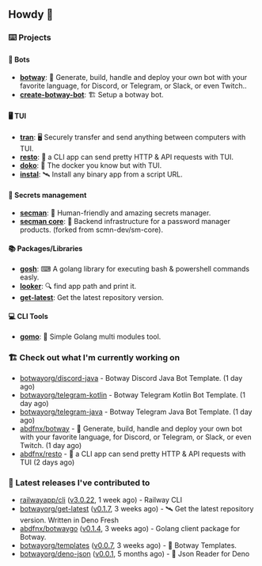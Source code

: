## Howdy 👋

### ⌨️ Projects

#### 🤖 Bots

- [**botway**](https://github.com/abdfnx/botway): 🤖 Generate, build, handle and deploy your own bot with your favorite language, for Discord, or Telegram, or Slack, or even Twitch..
- [**create-botway-bot**](https://github.com/abdfnx/create-botway-bot): 🏗️ Setup a botway bot.

#### 🖥 TUI

- [**tran**](https://github.com/abdfnx/tran): 🖥 Securely transfer and send anything between computers with TUI.
- [**resto**](https://github.com/abdfnx/resto): 🔗 a CLI app can send pretty HTTP & API requests with TUI.
- [**doko**](https://github.com/abdfnx/doko): 🐳 The docker you know but with TUI.
- [**instal**](https://github.com/abdfnx/instal): 🛰️ Install any binary app from a script URL.

#### 🔐 Secrets management

- [**secman**](https://github.com/scmn-dev/secman): 👊 Human-friendly and amazing secrets manager.
- [**secman core**](https://github.com/scmn-dev/core): 📡️ Backend infrastructure for a password manager products. (forked from scmn-dev/sm-core).

#### 📚 Packages/Libraries

- [**gosh**](https://github.com/abdfnx/gosh): ⌨ A golang library for executing bash & powershell commands easly.
- [**looker**](https://github.com/abdfnx/looker): 🔍 find app path and print it.
- [**get-latest**](https://github.com/scmn-dev/get-latest): Get the latest repository version.

#### 💻 CLI Tools 

- [**gomo**](https://github.com/abdfnx/gomo): 📐 Simple Golang multi modules tool.

### 🏗️ Check out what I'm currently working on


- [botwayorg/discord-java](https://github.com/botwayorg/discord-java) - Botway Discord Java Bot Template. (1 day ago)
- [botwayorg/telegram-kotlin](https://github.com/botwayorg/telegram-kotlin) - Botway Telegram Kotlin Bot Template. (1 day ago)
- [botwayorg/telegram-java](https://github.com/botwayorg/telegram-java) - Botway Telegram Java Bot Template. (1 day ago)
- [abdfnx/botway](https://github.com/abdfnx/botway) - 🤖 Generate, build, handle and deploy your own bot with your favorite language, for Discord, or Telegram, or Slack, or even Twitch. (1 day ago)
- [abdfnx/resto](https://github.com/abdfnx/resto) - 🔗 a CLI app can send pretty HTTP &amp; API requests with TUI (2 days ago)

### 🔭 Latest releases I've contributed to

- [railwayapp/cli](https://github.com/railwayapp/cli) ([v3.0.22](https://github.com/railwayapp/cli/releases/tag/v3.0.22), 1 week ago) - Railway CLI
- [botwayorg/get-latest](https://github.com/botwayorg/get-latest) ([v0.1.7](https://github.com/botwayorg/get-latest/releases/tag/v0.1.7), 3 weeks ago) - 🛰️ Get the latest repository version. Written in Deno Fresh
- [abdfnx/botwaygo](https://github.com/abdfnx/botwaygo) ([v0.1.4](https://github.com/abdfnx/botwaygo/releases/tag/v0.1.4), 3 weeks ago) - Golang client package for Botway.
- [botwayorg/templates](https://github.com/botwayorg/templates) ([v0.0.7](https://github.com/botwayorg/templates/releases/tag/v0.0.7), 3 weeks ago) - 🎲 Botway Templates.
- [botwayorg/deno-json](https://github.com/botwayorg/deno-json) ([v0.0.1](https://github.com/botwayorg/deno-json/releases/tag/v0.0.1), 5 months ago) - 🦕 Json Reader for Deno
